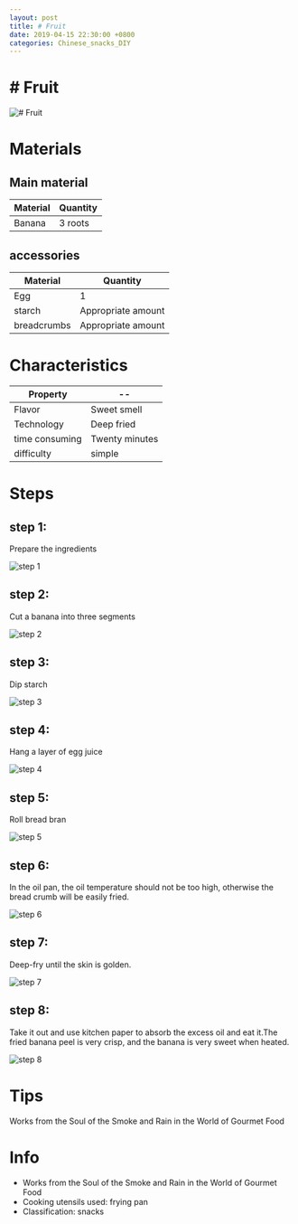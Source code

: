 ```yaml
---
layout: post
title: # Fruit
date: 2019-04-15 22:30:00 +0800
categories: Chinese_snacks_DIY
---
```


# # Fruit

![# Fruit]({{site.baseurl}}/img/452951/452951.jpg)

# Materials


## Main material

Material|Quantity
--|--
Banana|3 roots

## accessories

Material|Quantity
--|--
Egg|1
starch|Appropriate amount
breadcrumbs|Appropriate amount

# Characteristics

Property|--
--|--
Flavor|Sweet smell
Technology|Deep fried
time consuming|Twenty minutes
difficulty|simple

# Steps

## step 1:

Prepare the ingredients

![step 1]({{site.baseurl}}/img/452951/1.jpg)

## step 2:

Cut a banana into three segments

![step 2]({{site.baseurl}}/img/452951/2.jpg)

## step 3:

Dip starch

![step 3]({{site.baseurl}}/img/452951/3.jpg)

## step 4:

Hang a layer of egg juice

![step 4]({{site.baseurl}}/img/452951/4.jpg)

## step 5:

Roll bread bran

![step 5]({{site.baseurl}}/img/452951/5.jpg)

## step 6:

In the oil pan, the oil temperature should not be too high, otherwise the bread crumb will be easily fried.

![step 6]({{site.baseurl}}/img/452951/6.jpg)

## step 7:

Deep-fry until the skin is golden.

![step 7]({{site.baseurl}}/img/452951/7.jpg)

## step 8:

Take it out and use kitchen paper to absorb the excess oil and eat it.The fried banana peel is very crisp, and the banana is very sweet when heated.

![step 8]({{site.baseurl}}/img/452951/8.jpg)

# Tips

Works from the Soul of the Smoke and Rain in the World of Gourmet Food

# Info

- Works from the Soul of the Smoke and Rain in the World of Gourmet Food
- Cooking utensils used: frying pan
- Classification: snacks
